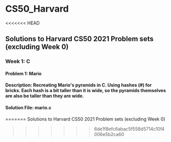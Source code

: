 # CS50_Harvard
<<<<<<< HEAD
## Solutions to Harvard CS50 2021 Problem sets (excluding Week 0) ##
### Week 1: C ###
#### Problem 1: Mario ####
#### Description: Recreating Mario's pyramids in C. Using hashes (#) for bricks. Each hash is a bit taller than it is wide, so the pyramids themselves are also be taller than they are wide. ####
#### Solution File: mario.c ####
=======
Solutions to Harvard CS50 2021 Problem sets (excluding Week 0)
>>>>>>> 6de1f8efc6abac5f558d5714c10f4006e5b2ca60
